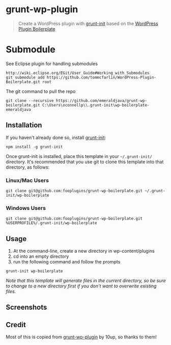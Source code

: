 # grunt-wp-plugin

> Create a WordPress plugin with [grunt-init][] based on the [WordPress Plugin Boilerplate](https://github.com/tommcfarlin/WordPress-Plugin-Boilerplate)

[grunt-init]: http://gruntjs.com/project-scaffolding

# Submodule

See Eclipse plugin for handling submodules

    http://wiki.eclipse.org/EGit/User_Guide#Working_with_Submodules
    git submodule add https://github.com/tommcfarlin/WordPress-Plugin-Boilerplate.git root
    
The git command to pull the repo

    git clone --recursive https://github.com/emeraldjava/grunt-wp-boilerplate.git C:\Users\oconnellp\\.grunt-init\wp-boilerplate-emeraldjava

## Installation
If you haven't already done so, install [grunt-init][]:

```
npm install -g grunt-init
```

Once grunt-init is installed, place this template in your `~/.grunt-init/` directory. It's recommended that you use git to clone this template into that directory, as follows:

### Linux/Mac Users

```
git clone git@github.com:fooplugins/grunt-wp-boilerplate.git ~/.grunt-init/wp-boilerplate
```

### Windows Users

```
git clone git@github.com:fooplugins/grunt-wp-boilerplate.git %USERPROFILE%/.grunt-init/wp-boilerplate
```

## Usage

1. At the command-line, create a new directory in wp-content/plugins
2. cd into an empty directory
3. run the following command and follow the prompts

```
grunt-init wp-boilerplate
```
_Note that this template will generate files in the current directory, so be sure to change to a new directory first if you don't want to overwrite existing files._

## Screenshots

## Credit

Most of this is copied from [grunt-wp-plugin](https://github.com/10up/grunt-wp-plugin) by 10up, so thanks to them!